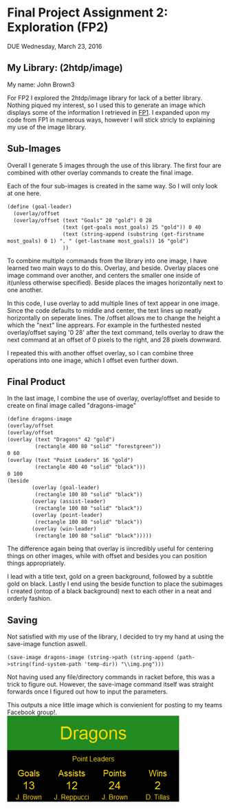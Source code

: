 # Final Project Assignment 2: Exploration (FP2)
DUE Wednesday, March 23, 2016

## My Library: (2htdp/image)
My name: John Brown3

For FP2 I explored the 2htdp/image library for lack of a better library. Nothing piqued my interest, so I used this to generate an image which displays some of the information I retrieved in [FP1](https://github.com/JDBJohnBrown/FP1). I expanded upon my code from FP1 in numerous ways, however I will stick stricly to explaining my use of the image library.


## Sub-Images
Overall I generate 5 images through the use of this library.
The first four are combined with other overlay commands to create the final image.

Each of the four sub-images is created in the same way. So I will only look at one here.
```
(define (goal-leader)
  (overlay/offset
  (overlay/offset (text "Goals" 20 "gold") 0 28
                  (text (get-goals most_goals) 25 "gold")) 0 40
                  (text (string-append (substring (get-firstname most_goals) 0 1) ". " (get-lastname most_goals)) 16 "gold")
                  ))
```

To combine multiple commands from the library into one image, I have learned two main ways to do this. Overlay, and beside.
Overlay places one image command over another, and centers the smaller one inside of it(unless otherwise specified). Beside places the images horizontally next to one another.

In this code, I use overlay to add multiple lines of text appear in one image. Since the code defaults to middle and center, the text lines up neatly horizontally on seperate lines.
The /offset allows me to change the height a which the "next" line apprears.
For example in the furthested nested overlay/offset saying '0 28' after the text command, tells overlay to draw the next command
at an offset of 0 pixels to the right, and 28 pixels downward.

I repeated this with another offset overlay, so I can combine three operations into one image, which I offset even further down.


## Final Product
In the last image, I combine the use of overlay, overlay/offset and beside to create on final image called "dragons-image"
```
(define dragons-image
(overlay/offset
(overlay/offset
(overlay (text "Dragons" 42 "gold")
         (rectangle 400 80 "solid" "forestgreen"))
0 60
(overlay (text "Point Leaders" 16 "gold")
         (rectangle 400 40 "solid" "black")))
0 100
(beside
        (overlay (goal-leader)
         (rectangle 100 80 "solid" "black"))
        (overlay (assist-leader)
         (rectangle 100 80 "solid" "black"))
        (overlay (point-leader)
         (rectangle 100 80 "solid" "black"))
        (overlay (win-leader)
         (rectangle 100 80 "solid" "black")))))
```
The difference again being that overlay is iincredibly useful for centering things on other images, while with offset and besides you can position things appropriately.

I lead with a title text, gold on a green background, followed by a subtitle gold on black.
Lastly I end using the beside function to place the subimages I created (ontop of a black background) next to each other in a neat and orderly fashion. 


## Saving
Not satisfied with my use of the library, I decided to try my hand at using the save-image function aswell.
```
(save-image dragons-image (string->path (string-append (path->string(find-system-path 'temp-dir)) "\\img.png")))
```
Not having used any file/directory commands in racket before, this was a trick to figure out.
However, the save-image command itself was straight forwards once I figured out how to input the parameters.

This outputs a nice little image which is convienient for posting to my teams Facebook group!.
![alt tag](https://github.com/JDBJohnBrown/FP2/blob/master/img.png)
